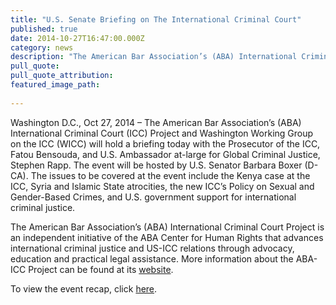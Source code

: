 ```yaml
---
title: "U.S. Senate Briefing on The International Criminal Court"
published: true
date: 2014-10-27T16:47:00.000Z
category: news
description: "The American Bar Association’s (ABA) International Criminal Court (ICC) Project and Washington Working Group on the ICC (WICC) will hold a briefing today with the Prosecutor of the ICC, Fatou Bensouda, and U.S. Ambassador at-large for Global Criminal Justice, Stephen Rapp. "
pull_quote:
pull_quote_attribution:
featured_image_path:
 
---
```


Washington D.C., Oct 27, 2014 – The American Bar Association’s (ABA) International Criminal Court (ICC) Project and Washington Working Group on the ICC (WICC) will hold a briefing today with the Prosecutor of the ICC, Fatou Bensouda, and U.S. Ambassador at-large for Global Criminal Justice, Stephen Rapp. The event will be hosted by U.S. Senator Barbara Boxer (D-CA). The issues to be covered at the event include the Kenya case at the ICC, Syria and Islamic State atrocities, the new ICC’s Policy on Sexual and Gender-Based Crimes, and U.S. government support for international criminal justice.

The American Bar Association’s (ABA) International Criminal Court Project is an independent initiative of the ABA Center for Human Rights that advances international criminal justice and US-ICC relations through advocacy, education and practical legal assistance. More information about the ABA-ICC Project can be found at its [website](http://www.aba-icc.org/).

To view the event recap, click [here](http://www.international-criminal-justice-today.org/event/2014/10/27/Capitol-Hill-Briefing-ICC/).

